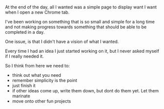 At the end of the day, all I wanted was a simple page to display want I want when I open a new Chrome tab.

I've been working on something that is so small and simple for a long time and not making progress towards something that should be able to be completed in a day.

One issue, is that I didn't have a vision of what I wanted.

Every time I had an idea I just started working on it, but I never asked myself if I really needed it.

So I think from here we need to:

- think out what you need
- remember simplicity is the point
- just finish it
- if other ideas come up, write them down, but dont do them yet. Let them marinate
- move onto other fun projects
